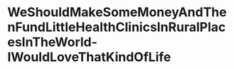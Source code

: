 # WeShouldMakeSomeMoneyAndThenFundLittleHealthClinicsInRuralPlacesInTheWorld-IWouldLoveThatKindOfLife